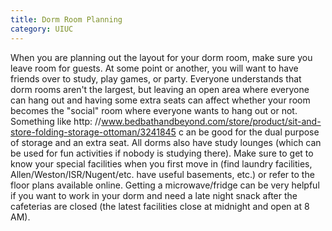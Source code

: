 ```yaml
--- 
title: Dorm Room Planning
category: UIUC
---
```


When you are planning out the layout for your dorm room, 
make sure you leave room for guests. At some point or another, 
you will want to have friends over to study, play games, or party. 
Everyone understands that dorm rooms aren't the largest, but 
leaving an open area where everyone can hang out and having 
some extra seats can affect whether your room becomes the "social" 
room where everyone wants to hang out or not. Something like http:
//www.bedbathandbeyond.com/store/product/sit-and-store-folding-storage-ottoman/3241845 c
an be good for the dual purpose of storage and an extra seat. All dorms 
also have study lounges (which can be used for fun activities if nobody 
is studying there). Make sure to get to know your special facilities 
when you first move in (find laundry facilities, Allen/Weston/ISR/Nugent/etc.
have useful basements, etc.) or refer to the floor plans available online. 
Getting a microwave/fridge can be very helpful if you want to work in your
dorm and need a late night snack after the cafeterias are closed (the 
latest facilities close at midnight and open at 8 AM).
